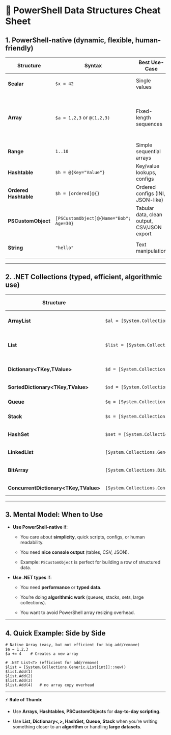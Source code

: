 # 📝 PowerShell Data Structures Cheat Sheet

## 1. **PowerShell-native (dynamic, flexible, human-friendly)**

|Structure|Syntax|Best Use-Case|Notes|
|---|---|---|---|
|**Scalar**|`$x = 42`|Single values|Strings, ints, bools, etc.|
|**Array**|`$a = 1,2,3` or `@(1,2,3)`|Fixed-length sequences|Adding creates new array → not efficient for big changes|
|**Range**|`1..10`|Simple sequential arrays|Inclusive|
|**Hashtable**|`$h = @{Key="Value"}`|Key/value lookups, configs|Keys not strongly typed|
|**Ordered Hashtable**|`$h = [ordered]@{}`|Ordered configs (INI, JSON-like)|Preserves insertion order|
|**PSCustomObject**|`[PSCustomObject]@{Name="Bob"; Age=30}`|Tabular data, clean output, CSV/JSON export|Best for pipeline friendliness|
|**String**|`"hello"`|Text manipulation|Can be treated as `char[]`|

---

## 2. **.NET Collections (typed, efficient, algorithmic use)**

|Structure|Example|Best Use-Case|Notes|
|---|---|---|---|
|**ArrayList**|`$al = [System.Collections.ArrayList]::new()`|Dynamic array (legacy)|Slower, not strongly typed|
|**List<T>**|`$list = [System.Collections.Generic.List[int]]::new()`|Dynamic arrays with fast add/remove|Strongly typed, preferred over ArrayList|
|**Dictionary<TKey,TValue>**|`$d = [System.Collections.Generic.Dictionary[string,int]]::new()`|Strongly typed hashtable|O(1) lookups|
|**SortedDictionary<TKey,TValue>**|`$sd = [System.Collections.Generic.SortedDictionary[string,int]]::new()`|Sorted key/value|Slower than dictionary|
|**Queue<T>**|`$q = [System.Collections.Generic.Queue[int]]::new()`|FIFO processing|`Enqueue()`, `Dequeue()`|
|**Stack<T>**|`$s = [System.Collections.Generic.Stack[int]]::new()`|LIFO processing|`Push()`, `Pop()`|
|**HashSet<T>**|`$set = [System.Collections.Generic.HashSet[int]]::new()`|Set ops (union, diff, intersect)|Eliminates duplicates automatically|
|**LinkedList<T>**|`[System.Collections.Generic.LinkedList[int]]::new()`|Insert/remove in middle|Rare in scripting|
|**BitArray**|`[System.Collections.BitArray]::new(8)`|Compact binary flags|Useful in networking/low-level ops|
|**ConcurrentDictionary<TKey,TValue>**|`[System.Collections.Concurrent.ConcurrentDictionary[string,int]]::new()`|Thread-safe dictionary|For parallel jobs|

---

## 3. **Mental Model: When to Use**

- **Use PowerShell-native** if:
    
    - You care about **simplicity**, quick scripts, configs, or human readability.
        
    - You need **nice console output** (tables, CSV, JSON).
        
    - Example: `PSCustomObject` is perfect for building a row of structured data.
        
- **Use .NET types** if:
    
    - You need **performance** or **typed data**.
        
    - You’re doing **algorithmic work** (queues, stacks, sets, large collections).
        
    - You want to avoid PowerShell array resizing overhead.
        

---

## 4. Quick Example: Side by Side

```psh
# Native Array (easy, but not efficient for big add/remove)
$a = 1,2,3
$a += 4    # Creates a new array

# .NET List<T> (efficient for add/remove)
$list = [System.Collections.Generic.List[int]]::new()
$list.Add(1)
$list.Add(2)
$list.Add(3)
$list.Add(4)   # no array copy overhead

```

---

⚡ **Rule of Thumb**:

- Use **Arrays, Hashtables, PSCustomObjects** for **day-to-day scripting**.
    
- Use **List<T>, Dictionary<,>, HashSet<T>, Queue<T>, Stack<T>** when you’re writing something closer to an **algorithm** or handling **large datasets**.